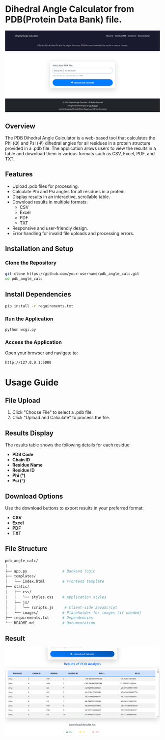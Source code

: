 # Dihedral Angle Calculator from PDB(Protein Data Bank) file.
![Dihedral Angle Calculator](static/images/og-image.png)

## Overview
The PDB Dihedral Angle Calculator is a web-based tool that calculates the Phi (Φ) and Psi (Ψ) dihedral angles for all residues in a protein structure provided in a .pdb file. The application allows users to view the results in a table and download them in various formats such as CSV, Excel, PDF, and TXT.

## Features
- Upload .pdb files for processing.
- Calculate Phi and Psi angles for all residues in a protein.
- Display results in an interactive, scrollable table.
- Download results in multiple formats:
  - CSV
  - Excel
  - PDF
  - TXT
- Responsive and user-friendly design.
- Error handling for invalid file uploads and processing errors.

## Installation and Setup

### Clone the Repository
```bash
git clone https://github.com/your-username/pdb_angle_calc.git
cd pdb_angle_calc
```
## Install Dependencies
```bash
pip install -r requirements.txt
```
### Run the Application
```bash
python wsgi.py

```
### Access the Application
Open your browser and navigate to:
```bash
http://127.0.0.1:5000
```
# Usage Guide

## File Upload
1. Click "Choose File" to select a .pdb file.
2. Click "Upload and Calculate" to process the file.

## Results Display
The results table shows the following details for each residue:
- **PDB Code**
- **Chain ID**
- **Residue Name**
- **Residue ID**
- **Phi (°)**
- **Psi (°)**

## Download Options
Use the download buttons to export results in your preferred format:
- **CSV**
- **Excel**
- **PDF**
- **TXT**

## File Structure
```bash
pdb_angle_calc/
│
├── app.py                # Backend logic
├── templates/
│   └── index.html        # Frontend template
├── static/
│   ├── css/
│   │   └── styles.css    # Application styles
│   ├── js/
│   │   └── scripts.js     # Client-side JavaScript
│   └── images/           # Placeholder for images (if needed)
├── requirements.txt      # Dependencies
└── README.md             # Documentation
```
## Result
![Dihedral Angle Calculator](static/images/result.png)

